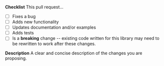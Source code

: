 **Checklist**
This pull request...

- [ ] Fixes a bug
- [ ] Adds new functionality
- [ ] Updates documentation and/or examples
- [ ] Adds tests
- [ ] Is a **breaking** change -- existing code written for this library may need to be rewritten to work after these changes.

**Description**
A clear and concise description of the changes you are proposing.
